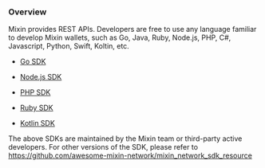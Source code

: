 ### Overview

Mixin provides REST APIs. Developers are free to use any language familiar to develop Mixin wallets, such as Go, Java, Ruby, Node.js, PHP, C#, Javascript, Python, Swift, Koltin, etc.

- [Go SDK](./go)

- [Node.js SDK](./nodejs)

- [PHP SDK](./php)

- [Ruby SDK](./ruby)

- [Kotlin SDK](./kotlin)

The above SDKs are maintained by the Mixin team or third-party active developers. For other versions of the SDK, please refer to https://github.com/awesome-mixin-network/mixin_network_sdk_resource